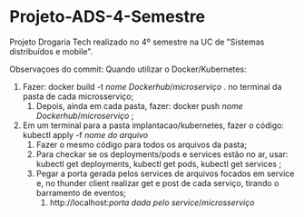 # Projeto-ADS-4-Semestre
Projeto Drogaria Tech realizado no 4º semestre na UC de "Sistemas distribuídos e mobile".

Observaçoes do commit:
Quando utilizar o Docker/Kubernetes:
 1. Fazer: docker build -t *nome Dockerhub*/*microserviço* .  no terminal da pasta de cada microsserviço;
    1. Depois, ainda em cada pasta, fazer: docker push *nome Dockerhub*/*microserviço* ;
 2. Em um terminal para a pasta implantacao/kubernetes, fazer o código: kubectl apply -f *nome do arquivo*
    1. Fazer o mesmo código para todos os arquivos da pasta;
    2. Para checkar se os deployments/pods e services estão no ar, usar: kubectl get deployments, kubectl get pods, kubectl get services ;
    3. Pegar a porta gerada pelos services de arquivos focados em service e, no thunder client realizar get e post de cada serviço, tirando o barramento de eventos;
        1. http://localhost:*porta dada pelo service*/*microsserviço*
